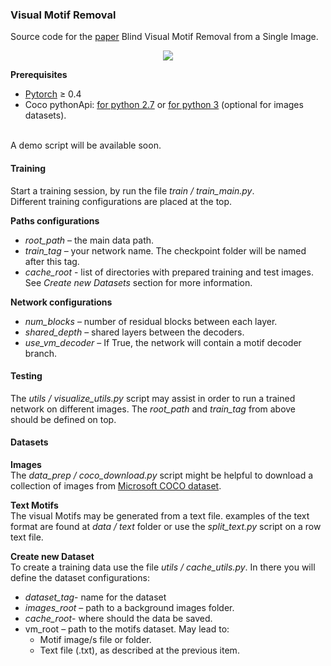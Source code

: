 ### Visual Motif Removal
Source code for the <a href="https://arxiv.org/abs/1904.02756" target="_blank">paper</a> Blind Visual Motif Removal from a Single Image.


<p align="center" style= "cursor: text;">
<a href="###" style= "cursor: text;"><img style= "cursor: text;" src="http://www.pxcm.org/motif/arch_diagram.png"></a>
</p>

**Prerequisites**
* <a href="https://pytorch.org/" target="_blank">Pytorch</a> ≥ 0.4
* Coco pythonApi: <a href="https://github.com/cocodataset/cocoapi" target="_blank">for python 2.7</a> or <a href="https://github.com/philferriere/cocoapi" target="_blank">for python 3</a> (optional for images datasets).
<br>
A demo script will be available soon.

#### Training
Start a training session, by run the file *train / train_main.py*.<br>
Different training configurations are placed at the top.

**Paths configurations**
* *root_path* – the main data path.
* *train_tag* – your network name. The checkpoint folder will be named after this tag.
* *cache_root* - list of directories with prepared training and test images. See _Create new Datasets_ section for more information. 
 
**Network configurations**
* _num_blocks_ – number of residual blocks between each layer.
* _shared_depth_ – shared layers between the decoders.
* _use_vm_decoder_ – If True, the network will contain a motif decoder branch.  

#### Testing
The _utils / visualize_utils.py_ script may assist in order to run a trained network on different images.
The _root_path_ and _train_tag_ from above should be defined on top.


#### Datasets
**Images** <br>
The _data_prep / coco_download.py_ script might be helpful to download a collection of images from <a href="http://cocodataset.org/#home" target="_blank">Microsoft COCO dataset</a>.<br>

**Text Motifs** <br>
The visual Motifs may be generated from a text file. examples of the text format are found at  _data / text_ folder or use 
the _split_text.py_ script on a row text file.

**Create new Dataset** <br>
To create a training data use the file _utils / cache_utils.py_. In there you will define the dataset configurations:
* _dataset_tag_- name for the dataset
* _images_root_ – path to a background images folder.
* _cache_root_- where should the data be saved.
* vm_root – path to the motifs dataset. May lead to: <br>
  - Motif image/s file or folder.
  - Text file (.txt), as described at the previous item.

  
  

